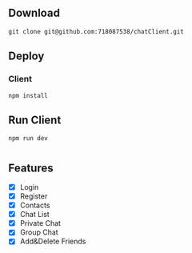 

## Download
```
git clone git@github.com:718087538/chatClient.git
```
## Deploy
### Client
```
npm install
```

## Run Client
```
npm run dev
```
#
## Features

- [x] Login
- [x] Register
- [x] Contacts
- [x] Chat List
- [x] Private Chat
- [x] Group Chat
- [x] Add&Delete Friends
